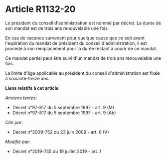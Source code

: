 # Article R1132-20

Le président du conseil d'administration est nommé par décret. La durée de son mandat est de trois ans renouvelable une fois.

En cas de vacance survenant pour quelque cause que ce soit avant l'expiration du mandat de président du conseil
d'administration, il est procédé à son remplacement pour la durée restant à courir de ce mandat.

Ce mandat partiel peut être suivi d'un mandat de trois ans renouvelable une fois.

La limite d'âge applicable au président du conseil d'administration est fixée à soixante-treize ans.

**Liens relatifs à cet article**

_Anciens textes_:

  - Décret n°97-817 du 5 septembre 1997 - art. 9 (M)
  - Décret n°97-817 du 5 septembre 1997 - art. 9 (Ab)

_Cité par_:

  - Décret n°2009-752 du 23 juin 2009 - art. 6 (V)

_Modifié par_:

  - Décret n°2019-745 du 19 juillet 2019 - art. 1
